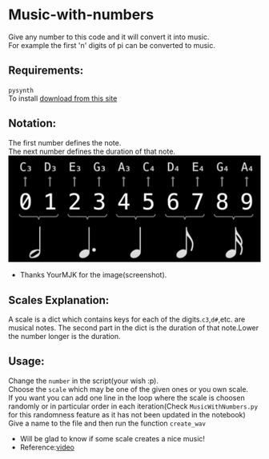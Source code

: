 # Music-with-numbers
Give any number to this code and it will convert it into music.<br/>
For example the first 'n' digits of pi can be converted to music.<br/>

## Requirements:
`pysynth`<br/>
To install [download from this site](https://mdoege.github.io/PySynth/#u)

## Notation:
The first number defines the note.<br/>
The next number defines the duration of that note.<br/>
![Image of notes](https://github.com/nsidn98/Music-with-numbers/blob/master/notes.png)
* Thanks YourMJK for the image(screenshot).
## Scales Explanation:
A scale is a dict which contains keys for each of the digits.`c3`,`d#`,etc. are musical notes. The second part in the dict is the duration of that note.Lower the number longer is the duration.


## Usage:
Change the `number` in the script(your wish :p).<br/>
Choose the `scale` which may be one of the given ones or you own scale.<br/>
If you want you can add one line in the loop where the scale is choosen randomly or in particular order in each iteration(Check `MusicWithNumbers.py` for this randomness feature as it has not been updated in the notebook)<br/>
Give a name to the file and then run the function `create_wav`


* Will be glad to know if some scale creates a nice music!
* Reference:[video](https://www.youtube.com/watch?v=HV1-AjwDJwM)
